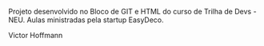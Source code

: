 Projeto desenvolvido no Bloco de GIT e HTML do curso de Trilha de Devs - NEU. 
Aulas ministradas pela startup EasyDeco.

Victor Hoffmann
